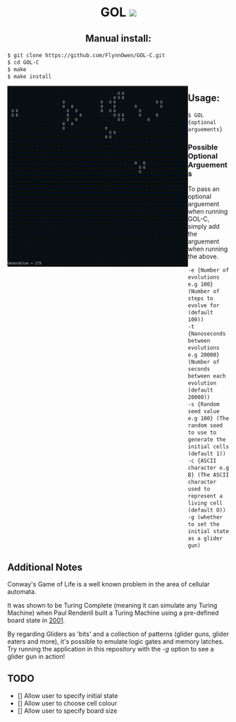 <h1 align="center"> GOL   <img src="https://img.shields.io/badge/c-%2300599C.svg?style=for-the-badge&logo=c&logoColor=white"/></p>

<h2 align="center"> Manual install: </h2>

```console
$ git clone https://github.com/FlynnOwen/GOL-C.git
$ cd GOL-C
$ make
$ make install
```

<img align="left" width="410" height="410" src="images/GOLc.gif"/>

## Usage:

```console
$ GOL {optional arguements}
```

### Possible Optional Arguements
To pass an optional arguement when running GOL-C, simply add the arguement when running the above.

```console
-e {Number of evolutions e.g 100} (Number of steps to evolve for (default 100))
-t {Nanoseconds between evolutions e.g 20000} (Number of seconds between each evolution (default 20000))
-s {Random seed value e.g 100} (The random seed to use to generate the initial cells (default 1))
-c {ASCII character e.g B} (The ASCII character used to represent a living cell (default O))
-g (whether to set the initial state as a glider gun)
```

## Additional Notes
Conway's Game of Life is a well known problem in the area of cellular automata.

It was shown to be Turing Complete (meaning it can simulate any Turing Machine) when Paul Rendenll built a Turing Machine using a pre-defined board state in [2001](https://citeseerx.ist.psu.edu/viewdoc/download?doi=10.1.1.386.7806&rep=rep1&type=pdf]).

By regarding Gliders as 'bits' and a collection of patterns (glider guns, glider eaters and more), it's possible to emulate logic gates and memory latches. Try running the application in this repository with the *-g* option to see a glider gun in action!

## TODO
- [] Allow user to specify initial state
- [] Allow user to choose cell colour
- [] Allow user to specify board size
